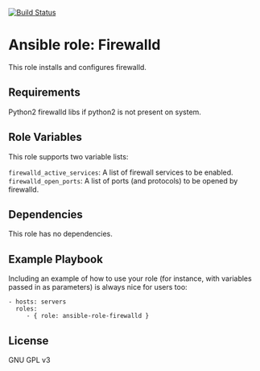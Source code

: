 [![Build Status](https://travis-ci.org/jhughes01/ansible-role-firewalld.svg?branch=master)](https://travis-ci.org/jhughes01/ansible-role-firewalld)

Ansible role: Firewalld
=========

This role installs and configures firewalld.

Requirements
------------

Python2 firewalld libs if python2 is not present on system.

Role Variables
--------------

This role supports two variable lists:

`firewalld_active_services`: A list of firewall services to be enabled.
`firewalld_open_ports`: A list of ports (and protocols) to be opened by firewalld.

Dependencies
------------

This role has no dependencies.

Example Playbook
----------------

Including an example of how to use your role (for instance, with variables passed in as parameters) is always nice for users too:

    - hosts: servers
      roles:
         - { role: ansible-role-firewalld }

License
-------

GNU GPL v3
